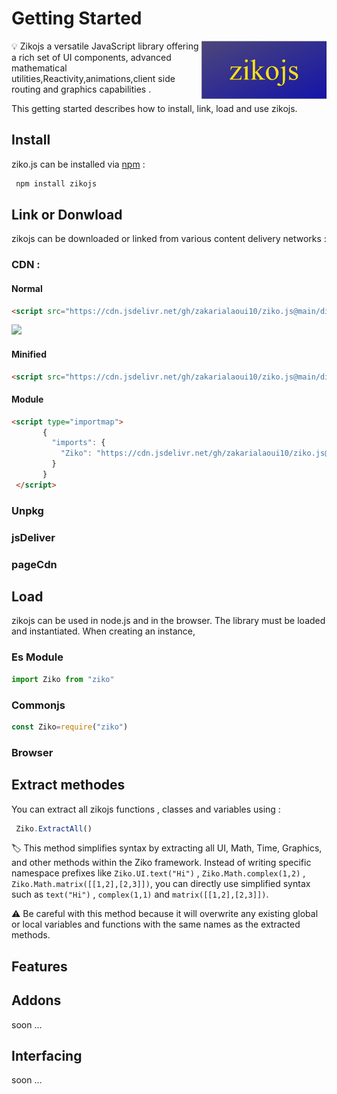 # Getting Started
<img src="../../../assets/zikojs.png" width="200" align="right" alt="zikojs logo">
💡 Zikojs a versatile JavaScript library offering a rich set of UI components, advanced mathematical utilities,Reactivity,animations,client side routing and graphics capabilities .

This getting started describes how to install, link, load and use zikojs.

## Install 
ziko.js can be installed via [npm]() :
```bash
 npm install zikojs
```
## Link or Donwload

zikojs can be downloaded or linked from various content delivery networks :

### CDN : 
 #### Normal 
 ```html 
<script src="https://cdn.jsdelivr.net/gh/zakarialaoui10/ziko.js@main/dist/ziko.js"></script>
```
[![](https://data.jsdelivr.com/v1/package/gh/zakarialaoui10/ziko.js/badge)](https://www.jsdelivr.com/package/gh/zakarialaoui10/ziko.js)
 #### Minified
  ```html 
<script src="https://cdn.jsdelivr.net/gh/zakarialaoui10/ziko.js@main/dist/ziko.min.js"></script>
```
 #### Module 
 ```html
 <script type="importmap">
        {
          "imports": {
            "Ziko": "https://cdn.jsdelivr.net/gh/zakarialaoui10/ziko.js@main/dist/ziko.mjs"
          }
        }
  </script>
 ```
### Unpkg
### jsDeliver
### pageCdn

## Load
zikojs can be used in node.js and in the browser. 
The library must be loaded and instantiated. When creating an instance,
 ### Es Module
```js
import Ziko from "ziko"
```
 ### Commonjs
```js
const Ziko=require("ziko")
```
 ### Browser 
## Extract methodes
You can extract all zikojs functions , classes and variables using : 
 ```js
  Ziko.ExtractAll()
 ```
🏷️ This method simplifies syntax by extracting all UI, Math, Time, Graphics, and other methods within the Ziko framework. Instead of writing specific namespace prefixes like ` Ziko.UI.text("Hi") ` , ` Ziko.Math.complex(1,2) ` , ` Ziko.Math.matrix([[1,2],[2,3]]) `, you can directly use simplified syntax such as ` text("Hi") ` , ` complex(1,1) ` and ` matrix([[1,2],[2,3]]) `.

⚠️ Be careful with this method because it will overwrite any existing global or local variables and functions with the same names as the extracted methods.

## Features
## Addons
 soon ...
## Interfacing 
 soon ...

